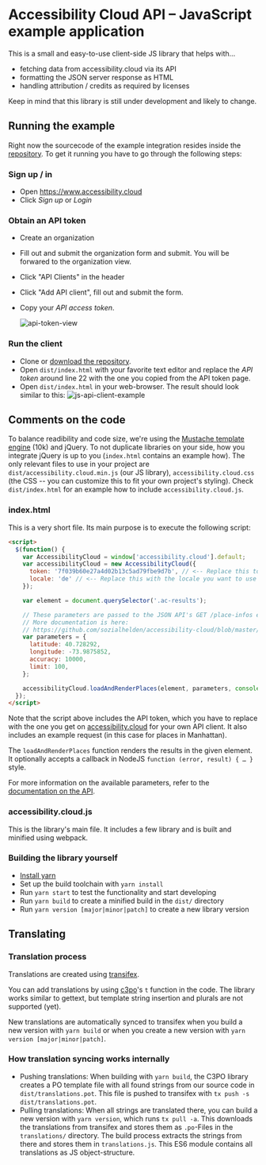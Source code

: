 # Accessibility Cloud API – JavaScript example application

This is a small and easy-to-use client-side JS library that helps with…

- fetching data from accessibility.cloud via its API
- formatting the JSON server response as HTML
- handling attribution / credits as required by licenses

Keep in mind that this library is still under development and likely to change.


## Running the example

Right now the sourcecode of the example integration resides inside the [ repository](https://github.com/sozialhelden//tree/master/public/js-example). To get it running you have to go through the following steps:

### Sign up / in

- Open https://www.accessibility.cloud
- Click *Sign up* or *Login*

### Obtain an API token

- Create an organization
- Fill out and submit the organization form and submit. You will be forwared to the organization view.
- Click "API Clients" in the header
- Click "Add API client", fill out and submit the form.
- Copy your *API access token*.

    ![api-token-view](http://i.imgur.com/SLkyvER.png)

### Run the client

- Clone or [download the repository](https://github.com/sozialhelden/accessibility-cloud-js/archive/master.zip).
- Open `dist/index.html` with your favorite text editor and replace the *API token* around line 22 with the one you copied from the API token page.
- Open `dist/index.html` in your web-browser. The result should look similar to this: ![js-api-client-example](http://i.imgur.com/kfk0cMS.png)


## Comments on the code

To balance readibility and code size, we're using the [Mustache template engine](https://github.com/janl/mustache.js) (10k) and jQuery. To not duplicate libraries on your side, how you integrate jQuery is up to you (`index.html` contains an example how). The only relevant files to use in your project are `dist/accessibility.cloud.min.js` (our JS library), `accessibility.cloud.css` (the CSS -- you can customize this to fit your own project's styling). Check `dist/index.html` for an example how to include `accessibility.cloud.js`.


### index.html

This is a very short file. Its main purpose is to execute the following script:

```html
<script>
  $(function() {
    var AccessibilityCloud = window['accessibility.cloud'].default;
    var accessibilityCloud = new AccessibilityCloud({
      token: '7f039b60e27a4d02b13c5ad79fbe9d7b', // <-- Replace this token with your own
      locale: 'de' // <-- Replace this with the locale you want to use
    });

    var element = document.querySelector('.ac-results');

    // These parameters are passed to the JSON API's GET /place-infos endpoint.
    // More documentation is here:
    // https://github.com/sozialhelden/accessibility-cloud/blob/master/docs/json-api.md#get-place-infos
    var parameters = {
      latitude: 40.728292,
      longitude: -73.9875852,
      accuracy: 10000,
      limit: 100,
    };

    accessibilityCloud.loadAndRenderPlaces(element, parameters, console.log);
  });
</script>
```

Note that the script above includes the API token, which you have to replace with the one you get on [accessibility.cloud](https://acloud.eu.meteorapp.com) for your own API client. It also includes an example request (in this case for places in Manhattan).

The `loadAndRenderPlaces` function renders the results in the given element. It optionally accepts a callback in NodeJS `function (error, result) { … }` style.

For more information on the available parameters, refer to the [documentation on the API](https://github.com/sozialhelden//blob/master/docs/json-api.md).


### accessibility.cloud.js

This is the library's main file. It includes a few library and is built and minified using webpack.


### Building the library yourself

- [Install yarn](https://yarnpkg.com/en/docs/install)
- Set up the build toolchain with `yarn install`
- Run `yarn start` to test the functionality and start developing
- Run `yarn build` to create a minified build in the `dist/` directory
- Run `yarn version [major|minor|patch]` to create a new library version


## Translating

### Translation process

Translations are created using [transifex](https://www.transifex.com/sozialhelden/accessibility-cloud/js-widget/).

You can add translations by using [c3po](https://alexmost.gitbooks.io/c-3po-book/content/)'s `t` function in the code. The library works similar to gettext, but template string insertion and plurals are not supported (yet).

New translations are automatically synced to transifex when you build a new version with `yarn build` or when you create a new version with `yarn version [major|minor|patch]`.

### How translation syncing works internally

- Pushing translations: When building with `yarn build`, the C3PO library creates a PO template file with all found strings from our source code in `dist/translations.pot`. This file is pushed to transifex with `tx push -s dist/translations.pot`.
- Pulling translations: When all strings are translated there, you can build a new version with `yarn version`, which runs `tx pull -a`. This downloads the translations from transifex and stores them as `.po`-Files in the `translations/` directory. The build process extracts the strings from there and stores them in `translations.js`. This ES6 module contains all translations as JS object-structure.
